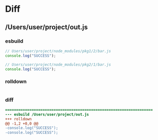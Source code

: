 # Diff
## /Users/user/project/out.js
### esbuild
```js
// Users/user/project/node_modules/pkg1/2/bar.js
console.log("SUCCESS");

// Users/user/project/node_modules/pkg2/1/bar.js
console.log("SUCCESS");
```
### rolldown
```js

```
### diff
```diff
===================================================================
--- esbuild	/Users/user/project/out.js
+++ rolldown	
@@ -1,2 +0,0 @@
-console.log("SUCCESS");
-console.log("SUCCESS");

```